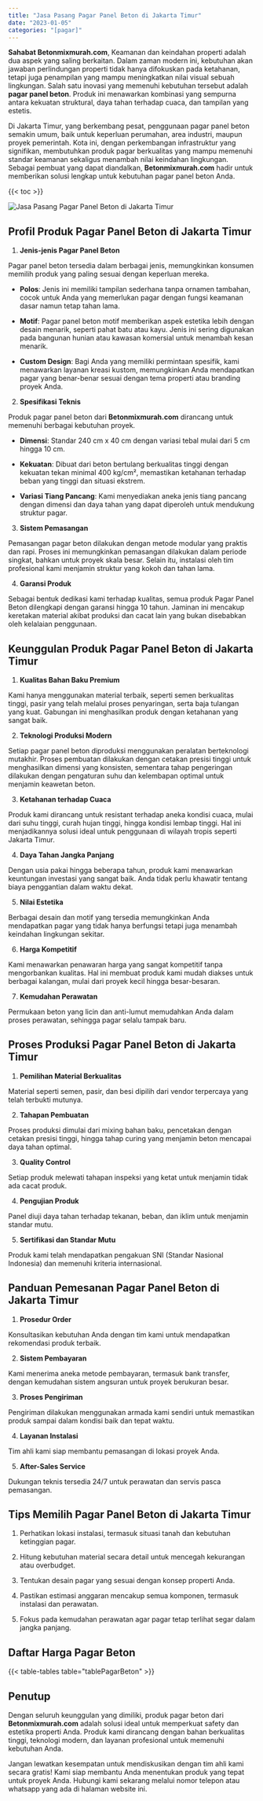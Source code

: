 ```yaml
---
title: "Jasa Pasang Pagar Panel Beton di Jakarta Timur"
date: "2023-01-05"
categories: "[pagar]"
---
```


**Sahabat Betonmixmurah.com**, Keamanan dan keindahan properti adalah dua aspek yang saling berkaitan. Dalam zaman modern ini, kebutuhan akan jawaban perlindungan properti tidak hanya difokuskan pada ketahanan, tetapi juga penampilan yang mampu meningkatkan nilai visual sebuah lingkungan. Salah satu inovasi yang memenuhi kebutuhan tersebut adalah **pagar panel beton**. Produk ini menawarkan kombinasi yang sempurna antara kekuatan struktural, daya tahan terhadap cuaca, dan tampilan yang estetis.  

Di Jakarta Timur, yang berkembang pesat, penggunaan pagar panel beton semakin umum, baik untuk keperluan perumahan, area industri, maupun proyek pemerintah. Kota ini, dengan perkembangan infrastruktur yang signifikan, membutuhkan produk pagar berkualitas yang mampu memenuhi standar keamanan sekaligus menambah nilai keindahan lingkungan. Sebagai pembuat yang dapat diandalkan, **Betonmixmurah.com** hadir untuk memberikan solusi lengkap untuk kebutuhan pagar panel beton Anda.

{{< toc >}}

![Jasa Pasang Pagar Panel Beton di Jakarta Timur](/images/pagar/pagar-beton-12.jpg)

## Profil Produk Pagar Panel Beton di Jakarta Timur

1. **Jenis-jenis Pagar Panel Beton**  

Pagar panel beton tersedia dalam berbagai jenis, memungkinkan konsumen memilih produk yang paling sesuai dengan keperluan mereka.  

- **Polos**: Jenis ini memiliki tampilan sederhana tanpa ornamen tambahan, cocok untuk Anda yang memerlukan pagar dengan fungsi keamanan dasar namun tetap tahan lama.  

- **Motif**: Pagar panel beton motif memberikan aspek estetika lebih dengan desain menarik, seperti pahat batu atau kayu. Jenis ini sering digunakan pada bangunan hunian atau kawasan komersial untuk menambah kesan menarik.  

- **Custom Design**: Bagi Anda yang memiliki permintaan spesifik, kami menawarkan layanan kreasi kustom, memungkinkan Anda mendapatkan pagar yang benar-benar sesuai dengan tema properti atau branding proyek Anda.  

2. **Spesifikasi Teknis**  

Produk pagar panel beton dari **Betonmixmurah.com** dirancang untuk memenuhi berbagai kebutuhan proyek.  

- **Dimensi**: Standar 240 cm x 40 cm dengan variasi tebal mulai dari 5 cm hingga 10 cm.  

- **Kekuatan**: Dibuat dari beton bertulang berkualitas tinggi dengan kekuatan tekan minimal 400 kg/cm², memastikan ketahanan terhadap beban yang tinggi dan situasi ekstrem.  

- **Variasi Tiang Pancang**: Kami menyediakan aneka jenis tiang pancang dengan dimensi dan daya tahan yang dapat diperoleh untuk mendukung struktur pagar.  

3. **Sistem Pemasangan**  

Pemasangan pagar beton dilakukan dengan metode modular yang praktis dan rapi. Proses ini memungkinkan pemasangan dilakukan dalam periode singkat, bahkan untuk proyek skala besar. Selain itu, instalasi oleh tim profesional kami menjamin struktur yang kokoh dan tahan lama.  

4. **Garansi Produk**  

Sebagai bentuk dedikasi kami terhadap kualitas, semua produk Pagar Panel Beton dilengkapi dengan garansi hingga 10 tahun. Jaminan ini mencakup keretakan material akibat produksi dan cacat lain yang bukan disebabkan oleh kelalaian penggunaan.

## Keunggulan Produk Pagar Panel Beton di Jakarta Timur 

1. **Kualitas Bahan Baku Premium**  

Kami hanya menggunakan material terbaik, seperti semen berkualitas tinggi, pasir yang telah melalui proses penyaringan, serta baja tulangan yang kuat. Gabungan ini menghasilkan produk dengan ketahanan yang sangat baik.  

2. **Teknologi Produksi Modern**  

Setiap pagar panel beton diproduksi menggunakan peralatan berteknologi mutakhir. Proses pembuatan dilakukan dengan cetakan presisi tinggi untuk menghasilkan dimensi yang konsisten, sementara tahap pengeringan dilakukan dengan pengaturan suhu dan kelembapan optimal untuk menjamin keawetan beton.  

3. **Ketahanan terhadap Cuaca**  

Produk kami dirancang untuk resistant terhadap aneka kondisi cuaca, mulai dari suhu tinggi, curah hujan tinggi, hingga kondisi lembap tinggi. Hal ini menjadikannya solusi ideal untuk penggunaan di wilayah tropis seperti Jakarta Timur.  

4. **Daya Tahan Jangka Panjang**  

Dengan usia pakai hingga beberapa tahun, produk kami menawarkan keuntungan investasi yang sangat baik. Anda tidak perlu khawatir tentang biaya penggantian dalam waktu dekat.  

5. **Nilai Estetika**  

Berbagai desain dan motif yang tersedia memungkinkan Anda mendapatkan pagar yang tidak hanya berfungsi tetapi juga menambah keindahan lingkungan sekitar.  

6. **Harga Kompetitif**  

Kami menawarkan penawaran harga yang sangat kompetitif tanpa mengorbankan kualitas. Hal ini membuat produk kami mudah diakses untuk berbagai kalangan, mulai dari proyek kecil hingga besar-besaran.  

7. **Kemudahan Perawatan**  

Permukaan beton yang licin dan anti-lumut memudahkan Anda dalam proses perawatan, sehingga pagar selalu tampak baru.

## Proses Produksi Pagar Panel Beton di Jakarta Timur

1. **Pemilihan Material Berkualitas**  

Material seperti semen, pasir, dan besi dipilih dari vendor terpercaya yang telah terbukti mutunya.

2. **Tahapan Pembuatan**  

Proses produksi dimulai dari mixing bahan baku, pencetakan dengan cetakan presisi tinggi, hingga tahap curing yang menjamin beton mencapai daya tahan optimal.

3. **Quality Control**  

Setiap produk melewati tahapan inspeksi yang ketat untuk menjamin tidak ada cacat produk.

4. **Pengujian Produk**  

Panel diuji daya tahan terhadap tekanan, beban, dan iklim untuk menjamin standar mutu.

5. **Sertifikasi dan Standar Mutu**  

Produk kami telah mendapatkan pengakuan SNI (Standar Nasional Indonesia) dan memenuhi kriteria internasional.

## Panduan Pemesanan Pagar Panel Beton di Jakarta Timur

1. **Prosedur Order**  

Konsultasikan kebutuhan Anda dengan tim kami untuk mendapatkan rekomendasi produk terbaik.

2. **Sistem Pembayaran**  

Kami menerima aneka metode pembayaran, termasuk bank transfer, dengan kemudahan sistem angsuran untuk proyek berukuran besar.

3. **Proses Pengiriman**  

Pengiriman dilakukan menggunakan armada kami sendiri untuk memastikan produk sampai dalam kondisi baik dan tepat waktu.

4. **Layanan Instalasi**  

Tim ahli kami siap membantu pemasangan di lokasi proyek Anda.

5. **After-Sales Service**  

Dukungan teknis tersedia 24/7 untuk perawatan dan servis pasca pemasangan.

## Tips Memilih Pagar Panel Beton di Jakarta Timur

1. Perhatikan lokasi instalasi, termasuk situasi tanah dan kebutuhan ketinggian pagar.  

2. Hitung kebutuhan material secara detail untuk mencegah kekurangan atau overbudget.  

3. Tentukan desain pagar yang sesuai dengan konsep properti Anda.  

4. Pastikan estimasi anggaran mencakup semua komponen, termasuk instalasi dan perawatan.  

5. Fokus pada kemudahan perawatan agar pagar tetap terlihat segar dalam jangka panjang.

## Daftar Harga Pagar Beton

{{< table-tables table="tablePagarBeton" >}}

## Penutup

Dengan seluruh keunggulan yang dimiliki, produk pagar beton dari **Betonmixmurah.com** adalah solusi ideal untuk memperkuat safety dan estetika properti Anda. Produk kami dirancang dengan bahan berkualitas tinggi, teknologi modern, dan layanan profesional untuk memenuhi kebutuhan Anda.  

Jangan lewatkan kesempatan untuk mendiskusikan dengan tim ahli kami secara gratis! Kami siap membantu Anda menentukan produk yang tepat untuk proyek Anda. Hubungi kami sekarang melalui nomor telepon atau whatsapp yang ada di halaman website ini.